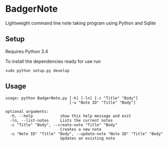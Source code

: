 # BadgerNote

Lightweight command line note taking program using Python and Sqlite

## Setup

Requires Python 3.4

To install the dependencies ready for use run

    sudo python setup.py develop

## Usage

```
usage: python BadgerNote.py [-h] [-ln] [-c "Title" "Body"]
                            [-u "Note ID" "Title" "Body"]

optional arguments:
  -h, --help            show this help message and exit
  -ln, --list-notes     Lists the current notes
  -c "Title" "Body", --create-note "Title" "Body"
                        Creates a new note
  -u "Note ID" "Title" "Body", --update-note "Note ID" "Title" "Body"
                        Updates an existing note
```
